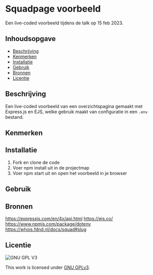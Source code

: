 # Squadpage voorbeeld

Een live-coded voorbeeld tijdens de talk op 15 feb 2023.

## Inhoudsopgave

- [Beschrijving](#beschrijving)
- [Kenmerken](#kenmerken)
- [Installatie](#installatie)
- [Gebruik](#gebruik)
- [Bronnen](#bronnen)
- [Licentie](#licentie)

## Beschrijving

Een live-coded voorbeeld van een overzichtspagina gemaakt met Express.js en EJS, welke gebruik maakt van configuratie in een `.env` bestand.

## Kenmerken

## Installatie

1. Fork en clone de code
2. Voer npm install uit in de projectmap
3. Voer npm start uit en open het voorbeeld in je browser

## Gebruik

## Bronnen

https://expressjs.com/en/4x/api.html
https://ejs.co/
https://www.npmjs.com/package/dotenv
https://whois.fdnd.nl/docs/squad#slug

## Licentie

![GNU GPL V3](https://www.gnu.org/graphics/gplv3-127x51.png)

This work is licensed under [GNU GPLv3](./LICENSE).
